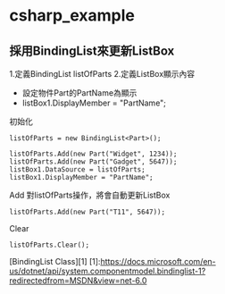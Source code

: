 # csharp_example

## 採用BindingList來更新ListBox

1.定義BindingList<Part> listOfParts
2.定義ListBox顯示內容
- 設定物件Part的PartName為顯示
- listBox1.DisplayMember = "PartName";

初始化
```
listOfParts = new BindingList<Part>();

listOfParts.Add(new Part("Widget", 1234));
listOfParts.Add(new Part("Gadget", 5647));
listBox1.DataSource = listOfParts;
listBox1.DisplayMember = "PartName";
```	

Add
對listOfParts操作，將會自動更新ListBox
```
listOfParts.Add(new Part("T11", 5647));
```

Clear
```
listOfParts.Clear();
```


[BindingList<T> Class][1]
[1]:https://docs.microsoft.com/en-us/dotnet/api/system.componentmodel.bindinglist-1?redirectedfrom=MSDN&view=net-6.0